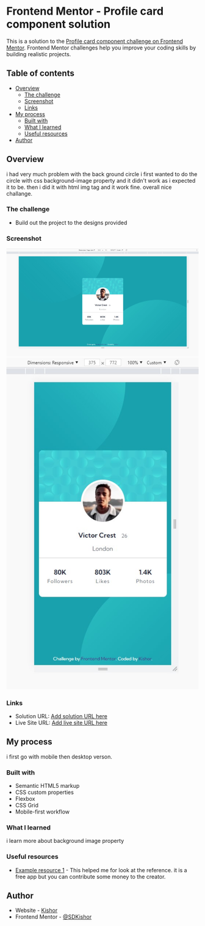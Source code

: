 # Frontend Mentor - Profile card component solution

This is a solution to the [Profile card component challenge on Frontend Mentor](https://www.frontendmentor.io/challenges/profile-card-component-cfArpWshJ). Frontend Mentor challenges help you improve your coding skills by building realistic projects.

## Table of contents

- [Overview](#overview)
  - [The challenge](#the-challenge)
  - [Screenshot](#screenshot)
  - [Links](#links)
- [My process](#my-process)
  - [Built with](#built-with)
  - [What I learned](#what-i-learned)
  - [Useful resources](#useful-resources)
- [Author](#author)

## Overview

i had very much problem with the back ground circle i first wanted to do the circle with css background-image property and it didn't work as i expected it to be. then i did it with html img tag and it work fine. overall nice challange.

### The challenge

- Build out the project to the designs provided

### Screenshot

<img src="./Screenshot/Screenshot 2021-10-06 194636.jpg" alt="">
  <img src="./Screenshot/Screenshot 2021-10-06 194656.jpg" alt="">

### Links

- Solution URL: [Add solution URL here](https://your-solution-url.com)
- Live Site URL: [Add live site URL here](https://your-live-site-url.com)

## My process

i first go with mobile then desktop verson.

### Built with

- Semantic HTML5 markup
- CSS custom properties
- Flexbox
- CSS Grid
- Mobile-first workflow

### What I learned

i learn more about background image property

### Useful resources

- [Example resource 1](https://www.pureref.com/) - This helped me for look at the reference. it is a free app but you can contribute some money to the creator.

## Author

- Website - [Kishor]()
- Frontend Mentor - [@SDKishor](https://www.frontendmentor.io/profile/SDKishor)
